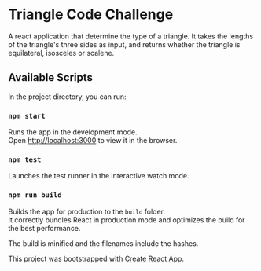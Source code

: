 
# Triangle Code Challenge

A react application that determine the type of a triangle. It takes the lengths of the triangle's three sides as input, and returns whether the triangle is equilateral, isosceles or scalene.



## Available Scripts

In the project directory, you can run:

### `npm start`

Runs the app in the development mode.<br>
Open [http://localhost:3000](http://localhost:3000) to view it in the browser.


### `npm test`

Launches the test runner in the interactive watch mode.<br>


### `npm run build`

Builds the app for production to the `build` folder.<br>
It correctly bundles React in production mode and optimizes the build for the best performance.

The build is minified and the filenames include the hashes.<br>


This project was bootstrapped with [Create React App](https://github.com/facebook/create-react-app).
